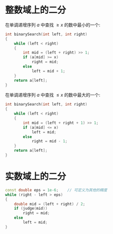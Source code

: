 # 整数域上的二分

在单调递增序列 $a$ 中查找 $\geqslant x$ 的数中最小的一个:

```c++
int binarySearch(int left, int right)
{
    while (left < right)
    {
        int mid = (left + right) >> 1;
        if (a[mid] >= x)
            right = mid;
        else
            left = mid + 1;
    }
    return a[left];
}
```

在单调递增序列 $a$ 中查找 $\leqslant x$ 的数中最大的一个:

```c++
int binarySearch(int left, int right)
{
    while (left < right)
    {
        int mid = (left + right + 1) >> 1;
        if (a[mid] <= x)
            left = mid;
        else
            right = mid - 1;
    }
    return a[left];
}
```

# 实数域上的二分

```c++
const double eps = 1e-6;    // 可定义为其他的精度
while (right - left > eps)
{
    double mid = (left + right) / 2;
    if (judge(mid))
        right = mid;
    else
        left = mid;
}
```